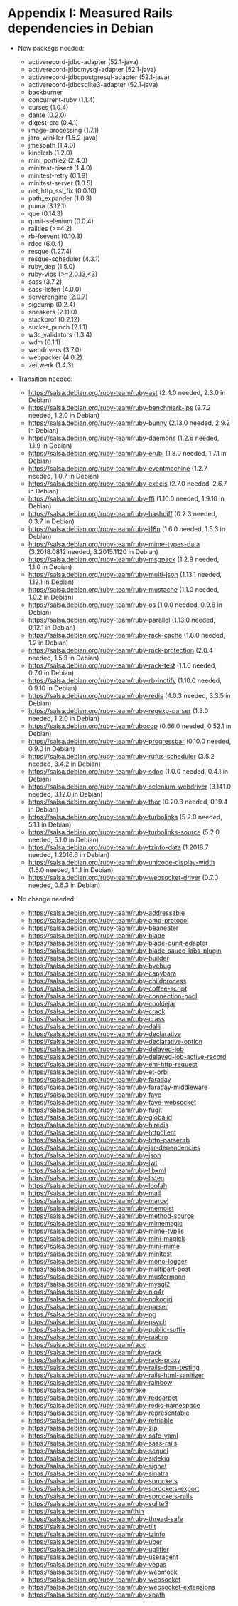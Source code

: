 # Appendix I: Measured Rails dependencies in Debian
- New package needed:
    - activerecord-jdbc-adapter (52.1-java)
    - activerecord-jdbcmysql-adapter (52.1-java)
    - activerecord-jdbcpostgresql-adapter (52.1-java)
    - activerecord-jdbcsqlite3-adapter (52.1-java)
    - backburner
    - concurrent-ruby (1.1.4)
    - curses (1.0.4)
    - dante (0.2.0)
    - digest-crc (0.4.1)
    - image-processing (1.7.1)
    - jaro_winkler (1.5.2-java)
    - jmespath (1.4.0)
    - kindlerb (1.2.0)
    - mini_portile2 (2.4.0)
    - minitest-bisect (1.4.0)
    - minitest-retry (0.1.9)
    - minitest-server (1.0.5)
    - net_http_ssl_fix (0.0.10)
    - path_expander (1.0.3)
    - puma (3.12.1)
    - que (0.14.3)
    - qunit-selenium (0.0.4)
    - railties (>=4.2)
    - rb-fsevent (0.10.3)
    - rdoc (6.0.4)
    - resque (1.27.4)
    - resque-scheduler (4.3.1)
    - ruby_dep (1.5.0)
    - ruby-vips (>=2.0.13,<3)
    - sass (3.7.2)
    - sass-listen (4.0.0)
    - serverengine (2.0.7)
    - sigdump (0.2.4)
    - sneakers (2.11.0)
    - stackprof (0.2.12)
    - sucker_punch (2.1.1)
    - w3c_validators (1.3.4)
    - wdm (0.1.1)
    - webdrivers (3.7.0)
    - webpacker (4.0.2)
    - zeitwerk (1.4.3)

- Transition needed:
    - https://salsa.debian.org/ruby-team/ruby-ast (2.4.0 needed, 2.3.0 in Debian)
    - https://salsa.debian.org/ruby-team/ruby-benchmark-ips (2.7.2 needed, 1.2.0 in Debian)
    - https://salsa.debian.org/ruby-team/ruby-bunny (2.13.0 needed, 2.9.2 in Debian)
    - https://salsa.debian.org/ruby-team/ruby-daemons (1.2.6 needed, 1.1.9 in Debian)
    - https://salsa.debian.org/ruby-team/ruby-erubi (1.8.0 needed, 1.7.1 in Debian)
    - https://salsa.debian.org/ruby-team/ruby-eventmachine (1.2.7 needed, 1.0.7 in Debian)
    - https://salsa.debian.org/ruby-team/ruby-execjs (2.7.0 needed, 2.6.7 in Debian)
    - https://salsa.debian.org/ruby-team/ruby-ffi (1.10.0 needed, 1.9.10 in Debian)
    - https://salsa.debian.org/ruby-team/ruby-hashdiff (0.2.3 needed, 0.3.7 in Debian)
    - https://salsa.debian.org/ruby-team/ruby-i18n (1.6.0 needed, 1.5.3 in Debian)
    - https://salsa.debian.org/ruby-team/ruby-mime-types-data (3.2018.0812 needed, 3.2015.1120 in Debian)
    - https://salsa.debian.org/ruby-team/ruby-msgpack (1.2.9 needed, 1.1.0 in Debian)
    - https://salsa.debian.org/ruby-team/ruby-multi-json (1.13.1 needed, 1.12.1 in Debian)
    - https://salsa.debian.org/ruby-team/ruby-mustache (1.1.0 needed, 1.0.2 in Debian)
    - https://salsa.debian.org/ruby-team/ruby-os (1.0.0 needed, 0.9.6 in Debian)
    - https://salsa.debian.org/ruby-team/ruby-parallel (1.13.0 needed, 0.12.1 in Debian)
    - https://salsa.debian.org/ruby-team/ruby-rack-cache (1.8.0 needed, 1.2 in Debian)
    - https://salsa.debian.org/ruby-team/ruby-rack-protection (2.0.4 needed, 1.5.3 in Debian)
    - https://salsa.debian.org/ruby-team/ruby-rack-test (1.1.0 needed, 0.7.0 in Debian)
    - https://salsa.debian.org/ruby-team/ruby-rb-inotify (1.10.0 needed, 0.9.10 in Debian)
    - https://salsa.debian.org/ruby-team/ruby-redis (4.0.3 needed, 3.3.5 in Debian)
    - https://salsa.debian.org/ruby-team/ruby-regexp-parser (1.3.0 needed, 1.2.0 in Debian)
    - https://salsa.debian.org/ruby-team/rubocop (0.66.0 needed, 0.52.1 in Debian)
    - https://salsa.debian.org/ruby-team/ruby-progressbar (0.10.0 needed, 0.9.0 in Debian)
    - https://salsa.debian.org/ruby-team/ruby-rufus-scheduler (3.5.2 needed, 3.4.2 in Debian)
    - https://salsa.debian.org/ruby-team/ruby-sdoc (1.0.0 needed, 0.4.1 in Debian)
    - https://salsa.debian.org/ruby-team/ruby-selenium-webdriver (3.141.0 needed, 3.12.0 in Debian)
    - https://salsa.debian.org/ruby-team/ruby-thor (0.20.3 needed, 0.19.4 in Debian)
    - https://salsa.debian.org/ruby-team/ruby-turbolinks (5.2.0 needed, 5.1.1 in Debian)
    - https://salsa.debian.org/ruby-team/ruby-turbolinks-source (5.2.0 needed, 5.1.0 in Debian)
    - https://salsa.debian.org/ruby-team/ruby-tzinfo-data (1.2018.7 needed, 1.2016.6 in Debian)
    - https://salsa.debian.org/ruby-team/ruby-unicode-display-width (1.5.0 needed, 1.1.1 in Debian)
    - https://salsa.debian.org/ruby-team/ruby-websocket-driver (0.7.0 needed, 0.6.3 in Debian)

- No change needed:
    - https://salsa.debian.org/ruby-team/ruby-addressable
    - https://salsa.debian.org/ruby-team/ruby-amq-protocol
    - https://salsa.debian.org/ruby-team/ruby-beaneater
    - https://salsa.debian.org/ruby-team/ruby-blade
    - https://salsa.debian.org/ruby-team/ruby-blade-qunit-adapter
    - https://salsa.debian.org/ruby-team/ruby-blade-sauce-labs-plugin
    - https://salsa.debian.org/ruby-team/ruby-builder
    - https://salsa.debian.org/ruby-team/ruby-byebug
    - https://salsa.debian.org/ruby-team/ruby-capybara
    - https://salsa.debian.org/ruby-team/ruby-childprocess
    - https://salsa.debian.org/ruby-team/ruby-coffee-script
    - https://salsa.debian.org/ruby-team/ruby-connection-pool
    - https://salsa.debian.org/ruby-team/ruby-cookiejar
    - https://salsa.debian.org/ruby-team/ruby-crack
    - https://salsa.debian.org/ruby-team/ruby-crass
    - https://salsa.debian.org/ruby-team/ruby-dalli
    - https://salsa.debian.org/ruby-team/ruby-declarative
    - https://salsa.debian.org/ruby-team/ruby-declarative-option
    - https://salsa.debian.org/ruby-team/ruby-delayed-job
    - https://salsa.debian.org/ruby-team/ruby-delayed-job-active-record
    - https://salsa.debian.org/ruby-team/ruby-em-http-request
    - https://salsa.debian.org/ruby-team/ruby-et-orbi
    - https://salsa.debian.org/ruby-team/ruby-faraday
    - https://salsa.debian.org/ruby-team/ruby-faraday-middleware
    - https://salsa.debian.org/ruby-team/ruby-faye
    - https://salsa.debian.org/ruby-team/ruby-faye-websocket
    - https://salsa.debian.org/ruby-team/ruby-fugit
    - https://salsa.debian.org/ruby-team/ruby-globalid
    - https://salsa.debian.org/ruby-team/ruby-hiredis
    - https://salsa.debian.org/ruby-team/ruby-httpclient
    - https://salsa.debian.org/ruby-team/ruby-http-parser.rb
    - https://salsa.debian.org/ruby-team/ruby-jar-dependencies
    - https://salsa.debian.org/ruby-team/ruby-json
    - https://salsa.debian.org/ruby-team/ruby-jwt
    - https://salsa.debian.org/ruby-team/ruby-libxml
    - https://salsa.debian.org/ruby-team/ruby-listen
    - https://salsa.debian.org/ruby-team/ruby-loofah
    - https://salsa.debian.org/ruby-team/ruby-mail
    - https://salsa.debian.org/ruby-team/ruby-marcel
    - https://salsa.debian.org/ruby-team/ruby-memoist
    - https://salsa.debian.org/ruby-team/ruby-method-source
    - https://salsa.debian.org/ruby-team/ruby-mimemagic
    - https://salsa.debian.org/ruby-team/ruby-mime-types
    - https://salsa.debian.org/ruby-team/ruby-mini-magick
    - https://salsa.debian.org/ruby-team/ruby-mini-mime
    - https://salsa.debian.org/ruby-team/ruby-minitest
    - https://salsa.debian.org/ruby-team/ruby-mono-logger
    - https://salsa.debian.org/ruby-team/ruby-multipart-post
    - https://salsa.debian.org/ruby-team/ruby-mustermann
    - https://salsa.debian.org/ruby-team/ruby-mysql2
    - https://salsa.debian.org/ruby-team/ruby-nio4r
    - https://salsa.debian.org/ruby-team/ruby-nokogiri
    - https://salsa.debian.org/ruby-team/ruby-parser
    - https://salsa.debian.org/ruby-team/ruby-pg
    - https://salsa.debian.org/ruby-team/ruby-psych
    - https://salsa.debian.org/ruby-team/ruby-public-suffix
    - https://salsa.debian.org/ruby-team/ruby-raabro
    - https://salsa.debian.org/ruby-team/racc
    - https://salsa.debian.org/ruby-team/ruby-rack
    - https://salsa.debian.org/ruby-team/ruby-rack-proxy
    - https://salsa.debian.org/ruby-team/ruby-rails-dom-testing
    - https://salsa.debian.org/ruby-team/ruby-rails-html-sanitizer
    - https://salsa.debian.org/ruby-team/ruby-rainbow
    - https://salsa.debian.org/ruby-team/rake
    - https://salsa.debian.org/ruby-team/ruby-redcarpet
    - https://salsa.debian.org/ruby-team/ruby-redis-namespace
    - https://salsa.debian.org/ruby-team/ruby-representable
    - https://salsa.debian.org/ruby-team/ruby-retriable
    - https://salsa.debian.org/ruby-team/ruby-zip
    - https://salsa.debian.org/ruby-team/ruby-safe-yaml
    - https://salsa.debian.org/ruby-team/ruby-sass-rails
    - https://salsa.debian.org/ruby-team/ruby-sequel
    - https://salsa.debian.org/ruby-team/ruby-sidekiq
    - https://salsa.debian.org/ruby-team/ruby-signet
    - https://salsa.debian.org/ruby-team/ruby-sinatra
    - https://salsa.debian.org/ruby-team/ruby-sprockets
    - https://salsa.debian.org/ruby-team/ruby-sprockets-export
    - https://salsa.debian.org/ruby-team/ruby-sprockets-rails
    - https://salsa.debian.org/ruby-team/ruby-sqlite3
    - https://salsa.debian.org/ruby-team/thin
    - https://salsa.debian.org/ruby-team/ruby-thread-safe
    - https://salsa.debian.org/ruby-team/ruby-tilt
    - https://salsa.debian.org/ruby-team/ruby-tzinfo
    - https://salsa.debian.org/ruby-team/ruby-uber
    - https://salsa.debian.org/ruby-team/ruby-uglifier
    - https://salsa.debian.org/ruby-team/ruby-useragent
    - https://salsa.debian.org/ruby-team/ruby-vegas
    - https://salsa.debian.org/ruby-team/ruby-webmock
    - https://salsa.debian.org/ruby-team/ruby-websocket
    - https://salsa.debian.org/ruby-team/ruby-websocket-extensions
    - https://salsa.debian.org/ruby-team/ruby-xpath

